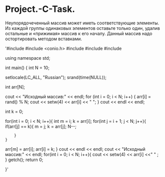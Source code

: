 # Project.-C-Task.
Неупорядочеченный массив может иметь соответствующие элементы. Из каждой группы одинаковых элементов оставьте только один, удалив остальные и «прижимая» массив к его началу. Данный массив надо остортировать методом вставками. 

'#include <iostream>
#include <conio.h>
#include <cstdlib>
#include <ctime>
#include <iomanip> 


using namespace std;

int main() {
int N = 10;



setlocale(LC_ALL, "Russian");
srand(time(NULL));

int arr[N];


cout << "Исходный массив:" << endl;
for (int i = 0; i < N; i++) {
arr[i] = rand() % N; 
cout << setw(4) << arr[i] << " ";
}
cout << endl << endl;

int k = 0;

for(int i = 0; i < N; i++){
	int m = i;
	k = arr[i];
	for(int j = i + 1; j < N; j++){
		if(arr[j] == k){
		m = j;
		k = arr[j];
		N--;	
			
			
		}
	}
arr[m] = arr[i];
arr[i] = k;
}
	cout << endl << endl;
	cout << "Исходный массив:" << endl;
	for(int i = 0; i < N; i++){
		cout << setw(4) << arr[i] <<"  " ;
	}
getch();
return 0;


}'





